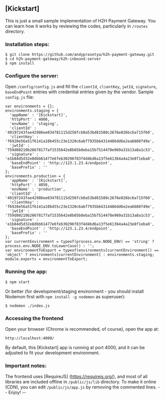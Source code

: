 ## [Kickstart]

This is just a small sample implementation of H2H Payment Gateway. You can learn how it works by reviewing the codes, particularly in `/routes` directory.

### Installation steps:
```
$ git clone https://github.com/andyprasetya/h2h-payment-gateway.git
$ cd h2h-payment-gateway/h2h-inbound-server
$ npm install
```
### Configure the server:
Open `/config/config.js` and fill the `clientId`, `clientKey`, `jwtId`, `signature`, `baseEndPoint` entries with credential entries given by the vendor.
Sample `config.js` file:
```
var environments = {};
environments.staging = {
  'appName' : '[Kickstart]',
  'httpPort' : 4000,
  'envName' : 'staging',
  'clientId' : '49197243fae42986ee034781115d256fcb0a53bd81580c2676e026bc6a715f60',
  'clientKey' : 'f6928e56a51f6141a10b455c23e1320c6abf7935b64314486dd6e2ea6608f49e',
  'jwtId' : '759d80210b26678177af1535642e8b65b8eba15b7514478e969a31b13a8a1c53',
  'signature' : 'e1b84d5d32e8dbb61477e6feb30296f83f4d4bd6a13f5e61364a4a23e8f1eba8',
  'baseEndPoint' : 'http://123.1.23.4/endpoint',
  'basePrefix' : ''
};
environments.production = {
  'appName' : '[Kickstart]',
  'httpPort' : 4050,
  'envName' : 'production',
  'clientId' : '49197243fae42986ee034781115d256fcb0a53bd81580c2676e026bc6a715f60',
  'clientKey' : 'f6928e56a51f6141a10b455c23e1320c6abf7935b64314486dd6e2ea6608f49e',
  'jwtId' : '759d80210b26678177af1535642e8b65b8eba15b7514478e969a31b13a8a1c53',
  'signature' : 'e1b84d5d32e8dbb61477e6feb30296f83f4d4bd6a13f5e61364a4a23e8f1eba8',
  'baseEndPoint' : 'http://123.1.23.4/endpoint',
  'basePrefix' : ''
};
var currentEnvironment = typeof(process.env.NODE_ENV) == 'string' ? process.env.NODE_ENV.toLowerCase() : '';
var environmentToExport = typeof(environments[currentEnvironment]) == 'object' ? environments[currentEnvironment] : environments.staging;
module.exports = environmentToExport;
```
### Running the app:
```
$ npm start
```
Or better (for development/staging environment - you should install Nodemon first with `npm install -g nodemon` as superuser):
```
$ nodemon ./index.js
```
### Accessing the frontend
Open your browser (Chrome is recommended, of course), open the app at:
```
http://localhost:4000/
```
By default, this \[Kickstart\] app is running at port 4000, and it can be adjusted to fit your development environment.
### Important notes:
The frontend uses [RequireJS] (https://requirejs.org/), and most of all libraries are included offline in `/public/js/lib` directory. To make it online (CDN), you can edit `/public/js/app.js` by removing the commented lines.
-- Enjoy! --
